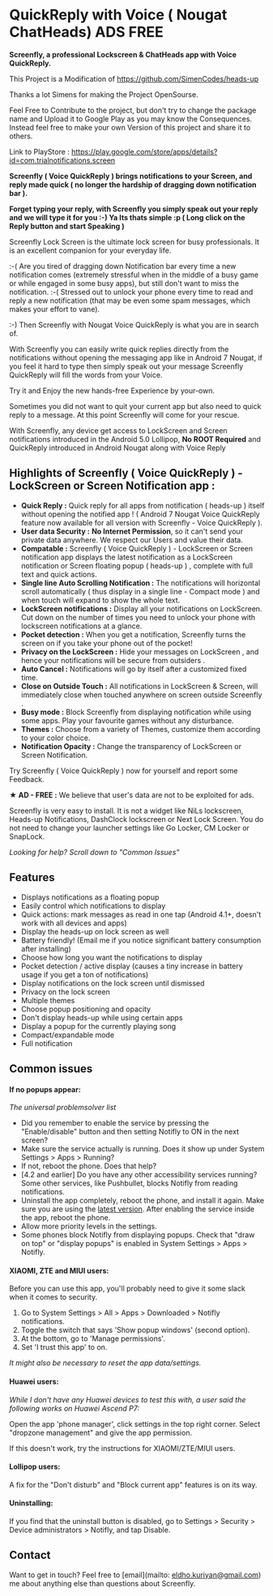 # QuickReply with Voice ( Nougat ChatHeads) ADS FREE #

<b>Screenfly, a professional Lockscreen & ChatHeads app with Voice QuickReply.</b>

This Project is a Modification of https://github.com/SimenCodes/heads-up 

Thanks a lot Simens for making the Project OpenSourse.

Feel Free to Contribute to the project, but don't try to change the package name and Upload it to Google Play as you may know the Consequences.
Instead feel free to make your own Version of this project and share it to others.

Link to PlayStore : https://play.google.com/store/apps/details?id=com.trialnotifications.screen

<b>Screenfly ( Voice QuickReply ) brings notifications to your Screen, and reply made quick ( no longer the hardship of dragging down notification bar ).</b>

<b>Forget typing your reply, with Screenfly you simply speak out your reply and we will type it for you :-)
Ya Its thats simple :p ( Long click on the Reply button and start Speaking )</b>

Screenfly Lock Screen is the ultimate lock screen for busy professionals. It is an excellent companion for your everyday life.

:-( Are you tired of dragging down Notification bar every time a new notification comes (extremely stressful when in the middle of a busy game or while engaged in some busy apps), but still don't want to miss the notification.
:-( Stressed out to unlock your phone every time to read and reply a new notification (that may be even some spam messages, which makes your effort to vane).

:-) Then Screenfly with Nougat Voice QuickReply is what you are in search of.

With Screenfly you can easily write quick replies directly from the notifications without opening the messaging app like in Android 7 Nougat, if you feel it hard to type then simply speak out your message Screenfly QuickReply will fill the words from your Voice.

Try it and Enjoy the new hands-free Experience by your-own.

Sometimes you did not want to quit your current app but also need to quick reply to a message. At this point Screenfly will come for your rescue.


With Screenfly, any device get access to LockScreen and Screen notifications introduced in the Android 5.0 Lollipop, <b>No ROOT Required</b> and QuickReply introduced in Android Nougat along with Voice Reply


## Highlights of Screenfly ( Voice QuickReply  ) - LockScreen or Screen Notification app : ##

- <b>Quick Reply :</b> Quick reply for all apps from notification ( heads-up ) itself without opening the notified app ! ( Android 7 Nougat Voice QuickReply feature now available for all version with Screenfly - Voice QuickReply ).
- <b>User data Security :</b> <b>No Internet Permission</b>, so it can't send your private data anywhere. We respect our Users and value their data.
- <b>Compatable :</b> Screenfly ( Voice QuickReply  ) - LockScreen or Screen notification app displays the latest notification as a LockScreen notification or Screen floating popup ( heads-up ) , complete with full text and quick actions.
- <b>Single line Auto Scrolling Notification :</b> The notifications will horizontal scroll automatically ( thus display in a single line - Compact mode ) and when touch will expand to show the whole text.
- <b>LockScreen notifications :</b> Display all your notifications on LockScreen. Cut down on the number of times you need to unlock your phone with lockscreen notifications at a glance.
- <b>Pocket detection :</b> When you get a notification, Screenfly turns the screen on if you take your phone out of the pocket!
- <b>Privacy on the LockScreen :</b> Hide your messages on LockScreen , and hence your notifications will be secure from outsiders .
- <b>Auto Cancel :</b> Notifications will go by itself after a customized fixed time.
- <b>Close on Outside Touch :</b> All notifications in LockScreen & Screen, will immediately close when touched anywhere on screen outside Screenfly .
- <b>Busy mode :</b> Block Screenfly from displaying notification while using some apps. Play your favourite games without any disturbance.
- <b>Themes :</b> Choose from a variety of Themes, customize them according to your color choice.
- <b>Notification Opacity :</b> Change the transparency of LockScreen or Screen Notification.


Try Screenfly ( Voice QuickReply ) now for yourself and report some Feedback.

<b>★  AD - FREE :</b> We believe that user's data are not to be exploited for ads.

Screenfly is very easy to install. It is not a widget like NiLs lockscreen, Heads-up Notifications, DashClock lockscreen or Next Lock Screen. You do not need to change your launcher settings like Go Locker, CM Locker or SnapLock.

*Looking for help? Scroll down to "Common Issues"*

## Features ##
- Displays notifications as a floating popup
- Easily control which notifications to display
- Quick actions: mark messages as read in one tap (Android 4.1+, doesn't work with all devices and apps)
- Display the heads-up on lock screen as well
- Battery friendly! (Email me if you notice significant battery consumption after installing)
- Choose how long you want the notifications to display
- Pocket detection / active display (causes a tiny increase in battery usage if you get a ton of notifications)
- Display notifications on the lock screen until dismissed
- Privacy on the lock screen
- Multiple themes
- Choose popup positioning and opacity
- Don't display heads-up while using certain apps
- Display a popup for the currently playing song
- Compact/expandable mode
- Full notification


## Common issues ##
#### If no popups appear: ####
*The universal problemsolver list*
- Did you remember to enable the service by pressing the "Enable/disable" button and then setting Notifly to ON in the next screen?
- Make sure the service actually is running. Does it show up under System Settings > Apps > Running?
- If not, reboot the phone. Does that help?
- [4.2 and earlier] Do you have any other accessibility services running? Some other services, like Pushbullet, blocks Notifly from reading notifications.
- Uninstall the app completely, reboot the phone, and install it again. Make sure you are using the [latest version](https://play.google.com/store/apps/details?id=com.notifications.screen). After enabling the service inside the app, reboot the phone.
- Allow more priority levels in the settings.
- Some phones block Notifly from displaying popups. Check that "draw on top" or "display popups" is enabled in System Settings > Apps > Notifly.

#### XIAOMI, ZTE and MIUI users: ####
Before you can use this app, you'll probably need to give it some slack when it comes to security.

1. Go to System Settings > All > Apps > Downloaded > Notifly notifications.
2. Toggle the switch that says 'Show popup windows' (second option).
3. At the bottom, go to 'Manage permissions'.
4. Set 'I trust this app' to on.

*It might also be necessary to reset the app data/settings.*

#### Huawei users: ####
*While I don't have any Huawei devices to test this with, a user said the following works on Huawei Ascend P7:*

Open the app 'phone manager', click settings in the top right corner. Select "dropzone management" and give the app permission.

If this doesn't work, try the instructions for XIAOMI/ZTE/MIUI users.

#### Lollipop users: ####
A fix for the "Don't disturb" and "Block current app" features is on its way.

#### Uninstalling: ####
If you find that the uninstall button is disabled, go to Settings > Security > Device administrators > Notifly, and tap Disable.


## Contact ##
Want to get in touch? Feel free to [email](mailto: eldho.kuriyan@gmail.com) me about anything else than questions about Screenfly.
